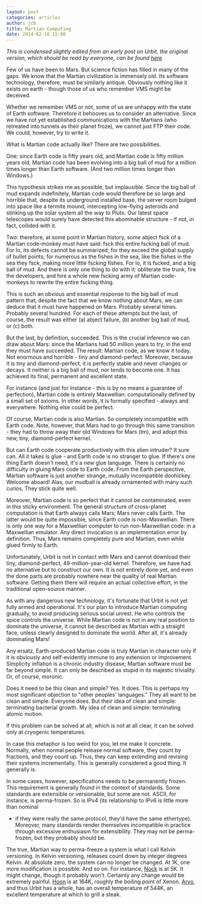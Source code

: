 ```yaml
--- 
layout: post 
categories: articles
author: jcb 
title: Martian Computing
date: 2014-02-16 15:00 
---
```


*This is condensed slightly edited from an early post on Urbit, the original
version, which should be read by everyone, can be found
[here](http://moronlab.blogspot.com/2010/01/urbit-functional-programming-from.html)*


Few of us have been to Mars. But science fiction has filled in many of the
gaps. We know that the Martian civilization is immensely old. Its software
technology, therefore, must be similarly antique. Obviously nothing like it
exists on earth - though those of us who remember VMS might be deceived.

Whether we remember VMS or not, some of us are unhappy with the state of Earth
software. Therefore it behooves us to consider an alternative. Since we have
not yet established communications with the Martians (who retreated into
tunnels as their planet froze), we cannot just FTP their code. We could,
however, try to write it.

What is Martian code actually like? There are two possibilities.

One: since Earth code is fifty years old, and Martian code is fifty million
years old, Martian code has been evolving into a big ball of mud for a million
times longer than Earth software. (And two million times longer than
Windows.)

This hypothesis strikes me as possible, but implausible. Since the big ball of
mud expands indefinitely, Martian code would therefore be so large and horrible
that, despite its underground installed base, the server room bulged into space
like a termite mound, intercepting low-flying asteroids and stinking up the
solar system all the way to Pluto. Our latest space telescopes would surely
have detected this abominable structure - if not, in fact, collided with it.

Two: therefore, at some point in Martian history, some abject fsck of a Martian
code-monkey must have said: fsck this entire fscking ball of mud. For lo, its
defects cannot be summarized; for they exceed the global supply of bullet
points; for numerous as the fishes in the sea, like the fishes in the sea they
fsck, making more little fscking fishes. For lo, it is fscked, and a big ball
of mud. And there is only one thing to do with it: obliterate the trunk, fire
the developers, and hire a whole new fscking army of Martian code-monkeys to
rewrite the entire fscking thing.

This is such an obvious and essential response to the big ball of mud pattern
that, despite the fact that we know nothing about Mars, we can deduce that it
must have happened on Mars. Probably several times. Probably several hundred.
For each of these attempts but the last, of course, the result was either (a)
abject failure, (b) another big ball of mud, or (c) both.

But the last, by definition, succeeded. This is the crucial inference we can
draw about Mars: since the Martians had 50 million years to try, in the end
they must have succeeded. The result: Martian code, as we know it today. Not
enormous and horrible - tiny and diamond-perfect. Moreover, because it is tiny
and diamond-perfect, it is perfectly stable and never changes or decays. It
neither is a big ball of mud, nor tends to become one. It has achieved its
final, permanent and excellent state.

For instance (and just for instance - this is by no means a guarantee of
perfection), Martian code is entirely Maxwellian: computationally defined by a
small set of axioms. In other words, it is formally specified - always and
everywhere. Nothing else could be perfect.

Of course, Martian code is also Martian. So completely incompatible with Earth
code. Note, however, that Mars had to go through this same transition - they
had to throw away their old Windows for Mars (tm), and adopt this new, tiny,
diamond-perfect kernel.

But can Earth code cooperate productively with this alien intruder? It sure
can. All it takes is glue - and Earth code is no stranger to glue. If there's
one thing Earth doesn't need, it's a new glue language. There is certainly no
difficulty in gluing Mars code to Earth code. From the Earth perspective,
Martian software is just another strange, mutually incompatible doohickey.
Welcome aboard! Alas, our mudball is already ornamented with many such curios.
They stick quite well.

Moreover, Martian code is so perfect that it cannot be contaminated, even in
this sticky environment. The general structure of cross-planet computation is
that Earth always calls Mars; Mars never calls Earth. The latter would be quite
impossible, since Earth code is non-Maxwellian. There is only one way for a
Maxwellian computer to run non-Maxwellian code: in a Maxwellian emulator. Any
direct invocation is an implementation error by definition. Thus, Mars remains
completely pure and Martian, even while glued firmly to Earth.

Unfortunately, Urbit is not in contact with Mars and cannot download their
tiny, diamond-perfect, 49-million-year-old kernel. Therefore, we have had no
alternative but to construct our own. It is not entirely done yet, and even the
done parts are probably nowhere near the quality of real Martian software.
Getting them there will require an actual collective effort, in the traditional
open-source manner.

As with any dangerous new technology, it's fortunate that Urbit is not yet
fully armed and operational. It's our plan to introduce Martian computing
gradually, to avoid producing serious social unrest. He who controls the spice
controls the universe. While Martian code is not in any real position to
dominate the universe, it cannot be described as Martian with a straight face,
unless clearly designed to dominate the world. After all, it's already
dominating Mars!

Any ersatz, Earth-produced Martian code is truly Martian in character only if
it is obviously and self-evidently immune to any extension or improvement.
Simplicity inflation is a chronic industry disease; Martian software must be
far beyond simple. It can only be described as stupid in its majestic
triviality. Or, of course, moronic.

Does it need to be this clean and simple? Yes. It does. This is perhaps my most
significant objection to "other peoples' languages." They all want to be clean
and simple. Everyone does. But their idea of clean and simple: terminating
bacterial growth. My idea of clean and simple: terminating atomic motion.

If this problem can be solved at all, which is not at all clear, it can be
solved only at cryogenic temperatures.

In case this metaphor is too weird for you, let me make it concrete. Normally,
when normal people release normal software, they count by fractions, and they
count up. Thus, they can keep extending and revising their systems
incrementally. This is generally considered a good thing. It generally is.

In some cases, however, specifications needs to be permanently frozen. This
requirement is generally found in the context of standards. Some standards are
extensible or versionable, but some are not. ASCII, for instance, is
perma-frozen. So is IPv4 (its relationship to IPv6 is little more than nominal
- if they were really the same protocol, they'd have the same ethertype).
Moreover, many standards render themselves incompatible in practice through
excessive enthusiasm for extensibility. They may not be perma-frozen, but they
probably should be.

The true, Martian way to perma-freeze a system is what I call Kelvin
versioning. In Kelvin versioning, releases count down by integer degrees
Kelvin. At absolute zero, the system can no longer be changed. At 1K, one more
modification is possible. And so on. For instance, [Nock](/bestiary/nock) is at
5K. It might change, though it probably won't. Certainly any change would be
extremely painful. [Hoon](/) is at 164K, roughly the boiling point of Xenon.
[Arvo](/), and thus Urbit has a whole, has an overall temperature of 544K,
an excellent temperature at which to grill a steak. 
